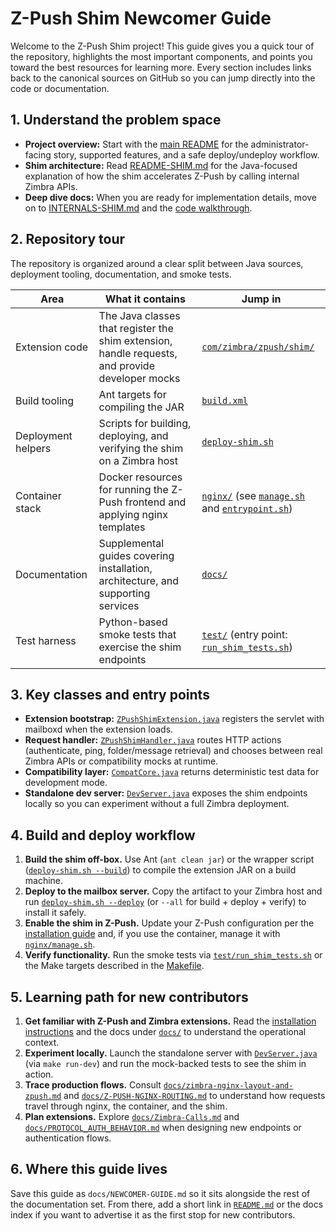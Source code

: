 # Z-Push Shim Newcomer Guide

Welcome to the Z-Push Shim project! This guide gives you a quick tour of the repository, highlights the most important components, and points you toward the best resources for learning more. Every section includes links back to the canonical sources on GitHub so you can jump directly into the code or documentation.

## 1. Understand the problem space

* **Project overview:** Start with the [main README](../README.md) for the administrator-facing story, supported features, and a safe deploy/undeploy workflow.
* **Shim architecture:** Read [README-SHIM.md](../README-SHIM.md) for the Java-focused explanation of how the shim accelerates Z-Push by calling internal Zimbra APIs.
* **Deep dive docs:** When you are ready for implementation details, move on to [INTERNALS-SHIM.md](../INTERNALS-SHIM.md) and the [code walkthrough](../code-walkthrough.md).

## 2. Repository tour

The repository is organized around a clear split between Java sources, deployment tooling, documentation, and smoke tests.

| Area | What it contains | Jump in |
| --- | --- | --- |
| Extension code | The Java classes that register the shim extension, handle requests, and provide developer mocks | [`com/zimbra/zpush/shim/`](../com/zimbra/zpush/shim) |
| Build tooling | Ant targets for compiling the JAR | [`build.xml`](../build.xml) |
| Deployment helpers | Scripts for building, deploying, and verifying the shim on a Zimbra host | [`deploy-shim.sh`](../deploy-shim.sh) |
| Container stack | Docker resources for running the Z-Push frontend and applying nginx templates | [`nginx/`](../nginx) (see [`manage.sh`](../nginx/manage.sh) and [`entrypoint.sh`](../nginx/entrypoint.sh)) |
| Documentation | Supplemental guides covering installation, architecture, and supporting services | [`docs/`](.) |
| Test harness | Python-based smoke tests that exercise the shim endpoints | [`test/`](../test) (entry point: [`run_shim_tests.sh`](../test/run_shim_tests.sh)) |

## 3. Key classes and entry points

* **Extension bootstrap:** [`ZPushShimExtension.java`](../com/zimbra/zpush/shim/ZPushShimExtension.java) registers the servlet with mailboxd when the extension loads.
* **Request handler:** [`ZPushShimHandler.java`](../com/zimbra/zpush/shim/ZPushShimHandler.java) routes HTTP actions (authenticate, ping, folder/message retrieval) and chooses between real Zimbra APIs or compatibility mocks at runtime.
* **Compatibility layer:** [`CompatCore.java`](../com/zimbra/zpush/shim/CompatCore.java) returns deterministic test data for development mode.
* **Standalone dev server:** [`DevServer.java`](../com/zimbra/zpush/shim/DevServer.java) exposes the shim endpoints locally so you can experiment without a full Zimbra deployment.

## 4. Build and deploy workflow

1. **Build the shim off-box.** Use Ant (`ant clean jar`) or the wrapper script ([`deploy-shim.sh --build`](../deploy-shim.sh)) to compile the extension JAR on a build machine.
2. **Deploy to the mailbox server.** Copy the artifact to your Zimbra host and run [`deploy-shim.sh --deploy`](../deploy-shim.sh) (or `--all` for build + deploy + verify) to install it safely.
3. **Enable the shim in Z-Push.** Update your Z-Push configuration per the [installation guide](../INSTALL.md) and, if you use the container, manage it with [`nginx/manage.sh`](../nginx/manage.sh).
4. **Verify functionality.** Run the smoke tests via [`test/run_shim_tests.sh`](../test/run_shim_tests.sh) or the Make targets described in the [Makefile](../Makefile).

## 5. Learning path for new contributors

1. **Get familiar with Z-Push and Zimbra extensions.** Read the [installation instructions](../INSTALL.md) and the docs under [`docs/`](.) to understand the operational context.
2. **Experiment locally.** Launch the standalone server with [`DevServer.java`](../com/zimbra/zpush/shim/DevServer.java) (via `make run-dev`) and run the mock-backed tests to see the shim in action.
3. **Trace production flows.** Consult [`docs/zimbra-nginx-layout-and-zpush.md`](zimbra-nginx-layout-and-zpush.md) and [`docs/Z-PUSH-NGINX-ROUTING.md`](Z-PUSH-NGINX-ROUTING.md) to understand how requests travel through nginx, the container, and the shim.
4. **Plan extensions.** Explore [`docs/Zimbra-Calls.md`](Zimbra-Calls.md) and [`docs/PROTOCOL_AUTH_BEHAVIOR.md`](PROTOCOL_AUTH_BEHAVIOR.md) when designing new endpoints or authentication flows.

## 6. Where this guide lives

Save this guide as `docs/NEWCOMER-GUIDE.md` so it sits alongside the rest of the documentation set. From there, add a short link in [`README.md`](../README.md) or the docs index if you want to advertise it as the first stop for new contributors.

